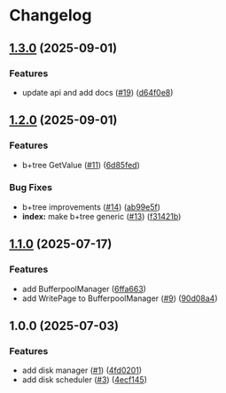 # Changelog

## [1.3.0](https://github.com/jobala/petro/compare/v1.2.0...v1.3.0) (2025-09-01)


### Features

* update api and add docs ([#19](https://github.com/jobala/petro/issues/19)) ([d64f0e8](https://github.com/jobala/petro/commit/d64f0e87f4c4cc4d04ec7de603a47e63c8521b43))

## [1.2.0](https://github.com/jobala/petro/compare/v1.1.0...v1.2.0) (2025-09-01)


### Features

* b+tree GetValue ([#11](https://github.com/jobala/petro/issues/11)) ([6d85fed](https://github.com/jobala/petro/commit/6d85fed65fabaae5f4992b3e15fc62ffd9956e96))


### Bug Fixes

* b+tree improvements ([#14](https://github.com/jobala/petro/issues/14)) ([ab99e5f](https://github.com/jobala/petro/commit/ab99e5fff57afac2784f83ce44aa65a4fbb0039b))
* **index:** make b+tree generic ([#13](https://github.com/jobala/petro/issues/13)) ([f31421b](https://github.com/jobala/petro/commit/f31421b80f3681d36d1b109edf1a6de0ab50d377))

## [1.1.0](https://github.com/jobala/petro/compare/v1.0.0...v1.1.0) (2025-07-17)


### Features

* add BufferpoolManager ([6ffa663](https://github.com/jobala/petro/commit/6ffa663a141ca5ffe66ddd93f06cf653db606da3))
* add WritePage to BufferpoolManager ([#9](https://github.com/jobala/petro/issues/9)) ([90d08a4](https://github.com/jobala/petro/commit/90d08a4e122040dbbb84ad5525703aaa132980da))

## 1.0.0 (2025-07-03)


### Features

* add disk manager ([#1](https://github.com/jobala/petro/issues/1)) ([4fd0201](https://github.com/jobala/petro/commit/4fd0201d3f77230aadbd1f50ad199e61fb36a216))
* add disk scheduler ([#3](https://github.com/jobala/petro/issues/3)) ([4ecf145](https://github.com/jobala/petro/commit/4ecf14585acec3b48f80863d9bea8dfbfee05e7e))
